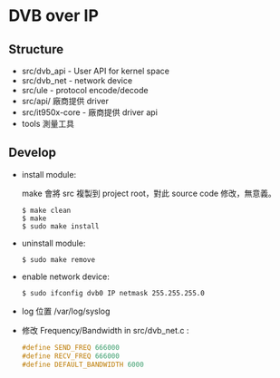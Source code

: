 # DVB over IP

## Structure


* src/dvb_api - User API for kernel space
* src/dvb_net - network device 
* src/ule - protocol encode/decode
* src/api/ 廠商提供 driver
* src/it950x-core - 廠商提供 driver api
* tools 測量工具

## Develop

* install module:

    make 會將 src 複製到 project root，對此 source code 修改，無意義。

    ```
    $ make clean
    $ make
    $ sudo make install
    ```

* uninstall module:

    ```
    $ sudo make remove
    ```

* enable network device:

    ```
    $ sudo ifconfig dvb0 IP netmask 255.255.255.0
    ```

* log 位置 /var/log/syslog 

* 修改 Frequency/Bandwidth in src/dvb_net.c :

    ```c
    #define SEND_FREQ 666000
    #define RECV_FREQ 666000
    #define DEFAULT_BANDWIDTH 6000
    ```
